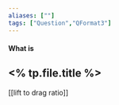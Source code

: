 ```yaml
---
aliases: [""]
tags: ["Question","QFormat3"]
---
```


#### What is
## <% tp.file.title %>
[[lift to drag ratio]]